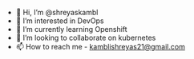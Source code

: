 - 👋 Hi, I’m @shreyaskambl
- 👀 I’m interested in DevOps
- 🌱 I’m currently learning Openshift
- 💞️ I’m looking to collaborate on kubernetes
- 📫 How to reach me - kamblishreyas21@gmail.com

<!---
shreyaskambl/shreyaskambl is a ✨ special ✨ repository because its `README.md` (this file) appears on your GitHub profile.
You can click the Preview link to take a look at your changes.
--->
